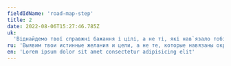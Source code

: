 ```yaml
---
fieldIdName: 'road-map-step'
title: 2
date: 2022-08-06T15:27:46.785Z
uk:
  'Віднайдемо твої справжні бажання і цілі, а не ті, які нав`язало тобі оточення'
ru: 'Выявим твои истинные желания и цели, а не те, которые навязаны окружающими'
en: 'Lorem ipsum dolor sit amet consectetur adipisicing elit'
---
```

